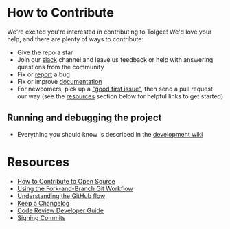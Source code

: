 # How to Contribute

We're excited you're interested in contributing to Tolgee! We'd love your help, and there are plenty of ways to
contribute:

* Give the repo a star
* Join our [slack](https://join.slack.com/t/tolgeecommunity/shared_invite/zt-195isb5u8-_RcSRgVJfvgsPpOBIok~IQ) channel
  and leave us feedback or help with answering questions from the community
* Fix or [report](https://github.com/tolgee/tolgee-platform/issues/new) a bug
* Fix or improve [documentation](https://github.com/tolgee/documentation)
* For newcomers, pick up a ["good first issue"](https://github.com/tolgee/tolgee-platform/labels/good%20first%20issue),
  then send a pull request our way (see the [resources](#resources) section below for helpful links to get started)

## Running and debugging the project

- Everything you should know is described in
  the [development wiki](https://github.com/tolgee/tolgee-platform/wiki/Development)

# Resources

* [How to Contribute to Open Source](https://opensource.guide/how-to-contribute)
* [Using the Fork-and-Branch Git Workflow](https://blog.scottlowe.org/2015/01/27/using-fork-branch-git-workflow)
* [Understanding the GitHub flow](https://guides.github.com/introduction/flow/)
* [Keep a Changelog](https://keepachangelog.com)
* [Code Review Developer Guide](https://google.github.io/eng-practices/review)
* [Signing Commits](https://docs.github.com/en/github/authenticating-to-github/signing-commits)
